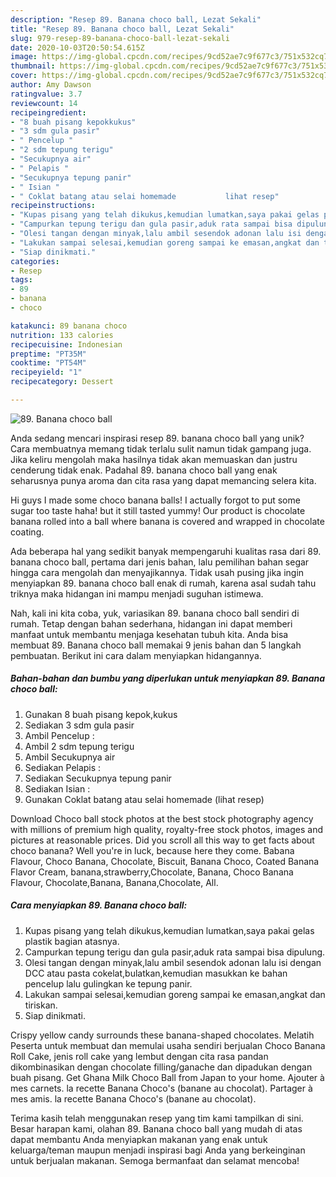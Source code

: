 ```yaml
---
description: "Resep 89. Banana choco ball, Lezat Sekali"
title: "Resep 89. Banana choco ball, Lezat Sekali"
slug: 979-resep-89-banana-choco-ball-lezat-sekali
date: 2020-10-03T20:50:54.615Z
image: https://img-global.cpcdn.com/recipes/9cd52ae7c9f677c3/751x532cq70/89-banana-choco-ball-foto-resep-utama.jpg
thumbnail: https://img-global.cpcdn.com/recipes/9cd52ae7c9f677c3/751x532cq70/89-banana-choco-ball-foto-resep-utama.jpg
cover: https://img-global.cpcdn.com/recipes/9cd52ae7c9f677c3/751x532cq70/89-banana-choco-ball-foto-resep-utama.jpg
author: Amy Dawson
ratingvalue: 3.7
reviewcount: 14
recipeingredient:
- "8 buah pisang kepokkukus"
- "3 sdm gula pasir"
- " Pencelup "
- "2 sdm tepung terigu"
- "Secukupnya air"
- " Pelapis "
- "Secukupnya tepung panir"
- " Isian "
- " Coklat batang atau selai homemade           lihat resep"
recipeinstructions:
- "Kupas pisang yang telah dikukus,kemudian lumatkan,saya pakai gelas plastik bagian atasnya."
- "Campurkan tepung terigu dan gula pasir,aduk rata sampai bisa dipulung."
- "Olesi tangan dengan minyak,lalu ambil sesendok adonan lalu isi dengan DCC atau pasta cokelat,bulatkan,kemudian masukkan ke bahan pencelup lalu gulingkan ke tepung panir."
- "Lakukan sampai selesai,kemudian goreng sampai ke emasan,angkat dan tiriskan."
- "Siap dinikmati."
categories:
- Resep
tags:
- 89
- banana
- choco

katakunci: 89 banana choco 
nutrition: 133 calories
recipecuisine: Indonesian
preptime: "PT35M"
cooktime: "PT54M"
recipeyield: "1"
recipecategory: Dessert

---
```



![89. Banana choco ball](https://img-global.cpcdn.com/recipes/9cd52ae7c9f677c3/751x532cq70/89-banana-choco-ball-foto-resep-utama.jpg)

Anda sedang mencari inspirasi resep 89. banana choco ball yang unik? Cara membuatnya memang tidak terlalu sulit namun tidak gampang juga. Jika keliru mengolah maka hasilnya tidak akan memuaskan dan justru cenderung tidak enak. Padahal 89. banana choco ball yang enak seharusnya punya aroma dan cita rasa yang dapat memancing selera kita.

Hi guys I made some choco banana balls! I actually forgot to put some sugar too taste haha! but it still tasted yummy! Our product is chocolate banana rolled into a ball where banana is covered and wrapped in chocolate coating.

Ada beberapa hal yang sedikit banyak mempengaruhi kualitas rasa dari 89. banana choco ball, pertama dari jenis bahan, lalu pemilihan bahan segar hingga cara mengolah dan menyajikannya. Tidak usah pusing jika ingin menyiapkan 89. banana choco ball enak di rumah, karena asal sudah tahu triknya maka hidangan ini mampu menjadi suguhan istimewa.


Nah, kali ini kita coba, yuk, variasikan 89. banana choco ball sendiri di rumah. Tetap dengan bahan sederhana, hidangan ini dapat memberi manfaat untuk membantu menjaga kesehatan tubuh kita. Anda bisa membuat 89. Banana choco ball memakai 9 jenis bahan dan 5 langkah pembuatan. Berikut ini cara dalam menyiapkan hidangannya.

<!--inarticleads1-->

##### Bahan-bahan dan bumbu yang diperlukan untuk menyiapkan 89. Banana choco ball:

1. Gunakan 8 buah pisang kepok,kukus
1. Sediakan 3 sdm gula pasir
1. Ambil  Pencelup :
1. Ambil 2 sdm tepung terigu
1. Ambil Secukupnya air
1. Sediakan  Pelapis :
1. Sediakan Secukupnya tepung panir
1. Sediakan  Isian :
1. Gunakan  Coklat batang atau selai homemade           (lihat resep)


Download Choco ball stock photos at the best stock photography agency with millions of premium high quality, royalty-free stock photos, images and pictures at reasonable prices. Did you scroll all this way to get facts about choco banana? Well you&#39;re in luck, because here they come. Babana Flavour, Choco Banana, Chocolate, Biscuit, Banana Choco, Coated Banana Flavor Cream, banana,strawberry,Chocolate, Banana, Choco Banana Flavour, Chocolate,Banana, Banana,Chocolate, All. 

<!--inarticleads2-->

##### Cara menyiapkan 89. Banana choco ball:

1. Kupas pisang yang telah dikukus,kemudian lumatkan,saya pakai gelas plastik bagian atasnya.
1. Campurkan tepung terigu dan gula pasir,aduk rata sampai bisa dipulung.
1. Olesi tangan dengan minyak,lalu ambil sesendok adonan lalu isi dengan DCC atau pasta cokelat,bulatkan,kemudian masukkan ke bahan pencelup lalu gulingkan ke tepung panir.
1. Lakukan sampai selesai,kemudian goreng sampai ke emasan,angkat dan tiriskan.
1. Siap dinikmati.


Crispy yellow candy surrounds these banana-shaped chocolates. Melatih Peserta untuk membuat dan memulai usaha sendiri berjualan Choco Banana Roll Cake, jenis roll cake yang lembut dengan cita rasa pandan dikombinasikan dengan chocolate filling/ganache dan dipadukan dengan buah pisang. Get Ghana Milk Choco Ball from Japan to your home. Ajouter à mes carnets. la recette Banana Choco&#39;s (banane au chocolat). Partager à mes amis. la recette Banana Choco&#39;s (banane au chocolat). 

Terima kasih telah menggunakan resep yang tim kami tampilkan di sini. Besar harapan kami, olahan 89. Banana choco ball yang mudah di atas dapat membantu Anda menyiapkan makanan yang enak untuk keluarga/teman maupun menjadi inspirasi bagi Anda yang berkeinginan untuk berjualan makanan. Semoga bermanfaat dan selamat mencoba!
